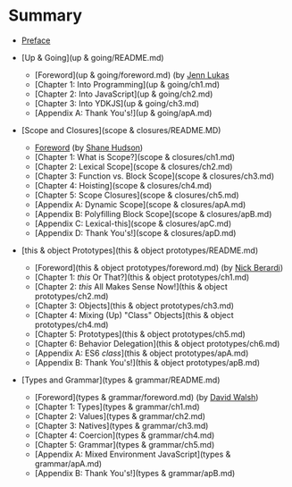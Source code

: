 # Summary

* [Preface](preface.md)

* [Up & Going](up & going/README.md)
  * [Foreword](up & going/foreword.md) (by [Jenn Lukas](http://jennlukas.com)
  * [Chapter 1: Into Programming](up & going/ch1.md)
  * [Chapter 2: Into JavaScript](up & going/ch2.md)
  * [Chapter 3: Into YDKJS](up & going/ch3.md)
  * [Appendix A: Thank You's!](up & going/apA.md)
* [Scope and Closures](scope & closures/README.MD)
  * [Foreword](https://shanehudson.net/2014/06/03/foreword-dont-know-js/) (by [Shane Hudson](https://github.com/shanehudson))
  * [Chapter 1: What is Scope?](scope & closures/ch1.md)
  * [Chapter 2: Lexical Scope](scope & closures/ch2.md)
  * [Chapter 3: Function vs. Block Scope](scope & closures/ch3.md)
  * [Chapter 4: Hoisting](scope & closures/ch4.md)
  * [Chapter 5: Scope Closures](scope & closures/ch5.md)
  * [Appendix A: Dynamic Scope](scope & closures/apA.md)
  * [Appendix B: Polyfilling Block Scope](scope & closures/apB.md)
  * [Appendix C: Lexical-this](scope & closures/apC.md)
  * [Appendix D: Thank You's!](scope & closures/apD.md)
* [this & object Prototypes](this & object prototypes/README.md)
  * [Foreword](this & object prototypes/foreword.md) (by [Nick Berardi](https://github.com/nberardi))
  * [Chapter 1: *this* Or That?](this & object prototypes/ch1.md)
  * [Chapter 2: *this* All Makes Sense Now!](this & object prototypes/ch2.md)
  * [Chapter 3: Objects](this & object prototypes/ch3.md)
  * [Chapter 4: Mixing (Up) "Class" Objects](this & object prototypes/ch4.md)
  * [Chapter 5: Prototypes](this & object prototypes/ch5.md)
  * [Chapter 6: Behavior Delegation](this & object prototypes/ch6.md)
  * [Appendix A: ES6 *class*](this & object prototypes/apA.md)
  * [Appendix B: Thank You's!](this & object prototypes/apB.md)
* [Types and Grammar](types & grammar/README.md)
  * [Foreword](types & grammar/foreword.md) (by [David Walsh](http://davidwalsh.name))
  * [Chapter 1: Types](types & grammar/ch1.md)
  * [Chapter 2: Values](types & grammar/ch2.md)
  * [Chapter 3: Natives](types & grammar/ch3.md)
  * [Chapter 4: Coercion](types & grammar/ch4.md)
  * [Chapter 5: Grammar](types & grammar/ch5.md)
  * [Appendix A: Mixed Environment JavaScript](types & grammar/apA.md)
  * [Appendix B: Thank You's!](types & grammar/apB.md)
